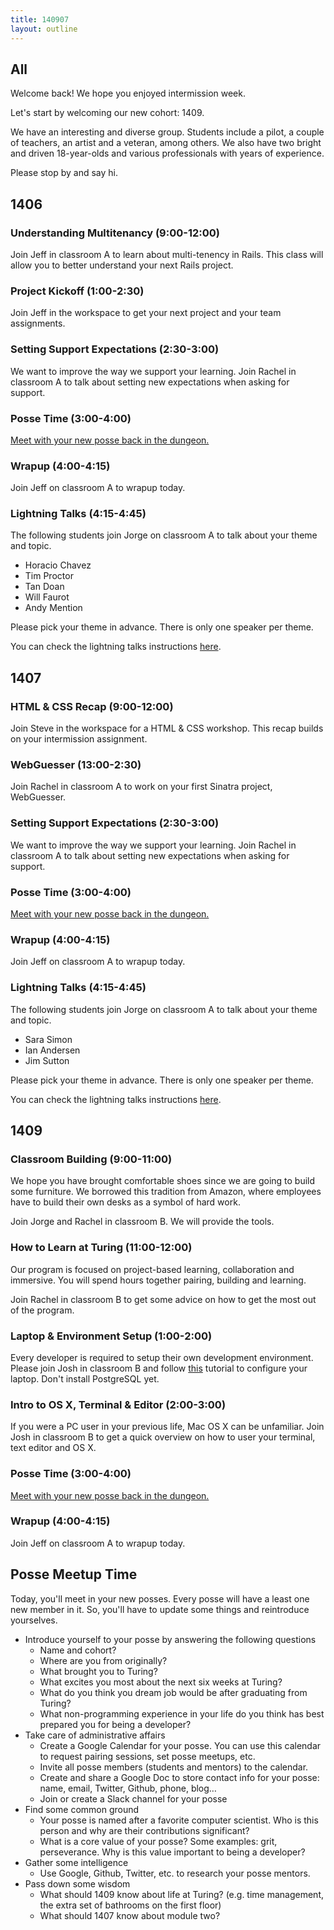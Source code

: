 ```yaml
---
title: 140907
layout: outline
---
```


## All

Welcome back! We hope you enjoyed intermission week.

Let's start by welcoming our new cohort: 1409.

We have an interesting and diverse group. Students include a pilot, a couple of teachers, an artist and a veteran, among others. We also have two bright and driven 18-year-olds and various professionals with years of experience.

Please stop by and say hi.

## 1406

### Understanding Multitenancy (9:00-12:00)

Join Jeff in classroom A to learn about multi-tenency in Rails. This class will allow you to better understand your next Rails project.

### Project Kickoff (1:00-2:30)

Join Jeff in the workspace to get your next project and your team assignments.

### Setting Support Expectations (2:30-3:00)

We want to improve the way we support your learning. Join Rachel in classroom A to talk about setting new expectations when asking for support.

### Posse Time (3:00-4:00)

[Meet with your new posse back in the dungeon.][posse]

### Wrapup (4:00-4:15)

Join Jeff on classroom A to wrapup today.

### Lightning Talks (4:15-4:45)

The following students join Jorge on classroom A to talk about your theme and topic.

* Horacio Chavez
* Tim Proctor
* Tan Doan
* Will Faurot
* Andy Mention

Please pick your theme in advance. There is only one speaker per theme.

You can check the lightning talks instructions [here](https://github.com/turingschool/lightning_talks).

## 1407

### HTML & CSS Recap (9:00-12:00)

Join Steve in the workspace for a HTML & CSS workshop. This recap builds on your intermission assignment.

### WebGuesser (13:00-2:30)

Join Rachel in classroom A to work on your first Sinatra project, WebGuesser.

### Setting Support Expectations (2:30-3:00)

We want to improve the way we support your learning. Join Rachel in classroom A to talk about setting new expectations when asking for support.

### Posse Time (3:00-4:00)

[Meet with your new posse back in the dungeon.][posse]

### Wrapup (4:00-4:15)

Join Jeff on classroom A to wrapup today.

### Lightning Talks (4:15-4:45)

The following students join Jorge on classroom A to talk about your theme and topic.

* Sara Simon
* Ian Andersen
* Jim Sutton

Please pick your theme in advance. There is only one speaker per theme.

You can check the lightning talks instructions [here](https://github.com/turingschool/lightning_talks).

## 1409

### Classroom Building (9:00-11:00)

We hope you have brought comfortable shoes since we are going to build some furniture. We borrowed this tradition from Amazon, where employees have to build their own desks as a symbol of hard work.

Join Jorge and Rachel in classroom B. We will provide the tools.

### How to Learn at Turing (11:00-12:00)

Our program is focused on project-based learning, collaboration and immersive. You will spend hours together pairing, building and learning.

Join Rachel in classroom B to get some advice on how to get the most out of the program.

### Laptop & Environment Setup (1:00-2:00)

Every developer is required to setup their own development environment. Please join Josh in classroom B and follow [this](http://tutorials.jumpstartlab.com/topics/environment/environment.html) tutorial to configure your laptop. Don't install PostgreSQL yet.

### Intro to OS X, Terminal & Editor (2:00-3:00)

If you were a PC user in your previous life, Mac OS X can be unfamiliar. Join Josh in classroom B to get a quick overview on how to user your terminal, text editor and OS X.

### Posse Time (3:00-4:00)

[Meet with your new posse back in the dungeon.][posse]

### Wrapup (4:00-4:15)

Join Jeff on classroom A to wrapup today.

## Posse Meetup Time

Today, you'll meet in your new posses. Every posse will have a least one new member in it. So, you'll have to update some things and reintroduce yourselves.

* Introduce yourself to your posse by answering the following questions
  * Name and cohort?
  * Where are you from originally?
  * What brought you to Turing?
  * What excites you most about the next six weeks at Turing?
  * What do you think you dream job would be after graduating from Turing?
  * What non-programming experience in your life do you think has best prepared you for being a developer?
* Take care of administrative affairs
  * Create a Google Calendar for your posse. You can use this calendar to request pairing sessions, set posse meetups, etc.
  * Invite all posse members (students and mentors) to the calendar.
  * Create and share a Google Doc to store contact info for your posse: name, email, Twitter, Github, phone, blog…
  * Join or create a Slack channel for your posse
* Find some common ground
  * Your posse is named after a favorite computer scientist. Who is this person and why are their contributions significant?
  * What is a core value of your posse? Some examples: grit, perseverance. Why is this value important to being a developer?
* Gather some intelligence
  * Use Google, Github, Twitter, etc. to research your posse mentors.
* Pass down some wisdom
  * What should 1409 know about life at Turing? (e.g. time management, the extra set of bathrooms on the first floor)
  * What should 1407 know about module two?

[posse]: #posse-meetup-time
